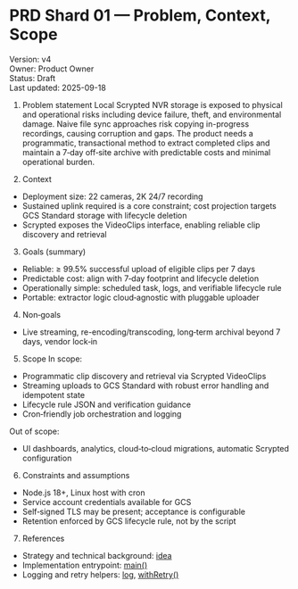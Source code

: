 # PRD Shard 01 — Problem, Context, Scope

Version: v4  
Owner: Product Owner  
Status: Draft  
Last updated: 2025-09-18

1. Problem statement
Local Scrypted NVR storage is exposed to physical and operational risks including device failure, theft, and environmental damage. Naive file sync approaches risk copying in-progress recordings, causing corruption and gaps. The product needs a programmatic, transactional method to extract completed clips and maintain a 7‑day off‑site archive with predictable costs and minimal operational burden.

2. Context
- Deployment size: 22 cameras, 2K 24/7 recording
- Sustained uplink required is a core constraint; cost projection targets GCS Standard storage with lifecycle deletion
- Scrypted exposes the VideoClips interface, enabling reliable clip discovery and retrieval

3. Goals (summary)
- Reliable: ≥ 99.5% successful upload of eligible clips per 7 days
- Predictable cost: align with 7‑day footprint and lifecycle deletion
- Operationally simple: scheduled task, logs, and verifiable lifecycle rule
- Portable: extractor logic cloud‑agnostic with pluggable uploader

4. Non‑goals
- Live streaming, re-encoding/transcoding, long‑term archival beyond 7 days, vendor lock‑in

5. Scope
In scope:
- Programmatic clip discovery and retrieval via Scrypted VideoClips
- Streaming uploads to GCS Standard with robust error handling and idempotent state
- Lifecycle rule JSON and verification guidance
- Cron‑friendly job orchestration and logging

Out of scope:
- UI dashboards, analytics, cloud‑to‑cloud migrations, automatic Scrypted configuration

6. Constraints and assumptions
- Node.js 18+, Linux host with cron
- Service account credentials available for GCS
- Self‑signed TLS may be present; acceptance is configurable
- Retention enforced by GCS lifecycle rule, not by the script

7. References
- Strategy and technical background: [idea](docs/idea.md:2)
- Implementation entrypoint: [main()](src/backup.ts:190)
- Logging and retry helpers: [log](src/backup.ts:26), [withRetry<T>()](src/backup.ts:34)